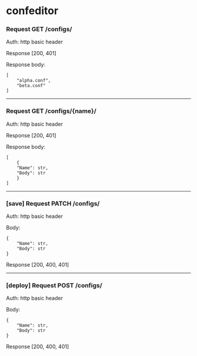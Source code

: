 # confeditor

### Request GET /configs/

Auth: http basic header

Response [200, 401]

Response body:
```
[
    "alpha.conf",
    "beta.conf"
]
```

***

### Request GET /configs/{name}/

Auth: http basic header

Response [200, 401]

Response body:
```
[
    {
    "Name": str,
    "Body": str
    }
]
```

***

### [save] Request PATCH /configs/

Auth: http basic header

Body: 
```
{
    "Name": str,
    "Body": str
}
```

Response [200, 400, 401]

***

### [deploy] Request POST /configs/

Auth: http basic header

Body: 
```
{
    "Name": str,
    "Body": str
}
```

Response [200, 400, 401]
